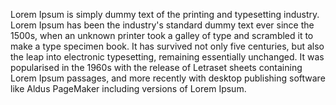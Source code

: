 Lorem Ipsum is simply dummy text of the printing and typesetting industry. Lorem Ipsum has been the 
industry's standard dummy text ever since the 1500s, when an unknown printer took a galley of type and 
scrambled it to make a type specimen book. It has survived not only five centuries, but also the leap 
into electronic typesetting, remaining essentially unchanged. It was popularised in the 1960s with the
 release of Letraset sheets containing Lorem Ipsum passages, and more recently with desktop publishing
  software like Aldus PageMaker including versions of Lorem Ipsum.